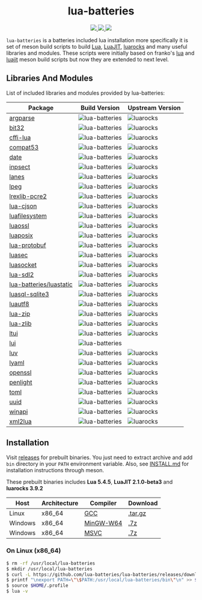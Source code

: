 <h1 align="center">lua-batteries</h1>

<p align="center">
  <a href="https://github.com/lua-batteries/lua-batteries">
    <img src="https://img.shields.io/github/downloads/lua-batteries/lua-batteries/total?style=flat-square">
  </a>
  <a href="https://github.com/lua-batteries/lua-batteries/blob/main/LICENSE">
    <img src="https://img.shields.io/github/license/lua-batteries/lua-batteries?style=flat-square">
  </a>
  <a href="https://github.com/lua-batteries/lua-batteries">
    <img src="https://img.shields.io/github/repo-size/lua-batteries/lua-batteries?logo=github&style=flat-square">
  </a>
</p>

`lua-batteries` is a batteries included lua installation more specifically it is set of meson build scripts to build [Lua](https://www.lua.org), [LuaJIT](https://luajit.org), [luarocks](https://github.com/luarocks/luarocks) and many useful libraries and modules. These scripts were initially based on franko's [lua](https://github.com/franko/lua) and [luajit](https://github.com/franko/luajit) meson build scripts but now they are extended to next level.

## Libraries And Modules

List of included libraries and modules provided by lua-batteries:

| Package                                                               | Build Version                                                                                            | Upstream Version                                                                               |
|-----------------------------------------------------------------------|----------------------------------------------------------------------------------------------------------|------------------------------------------------------------------------------------------------|
| [argparse](https://github.com/luarocks/argparse)                      | ![lua-batteries](https://img.shields.io/badge/lua--batteries-v0.7.1--1-brightgreen?style=flat-square)    | ![luarocks](https://img.shields.io/luarocks/v/argparse/argparse?style=flat-square)             |
| [bit32](https://github.com/lunarmodules/lua-compat-5.3)               | ![lua-batteries](https://img.shields.io/badge/lua--batteries-v5.3.5--1-brightgreen?style=flat-square)    | ![luarocks](https://img.shields.io/luarocks/v/siffiejoe/bit32?style=flat-square)               |
| [cffi-lua](https://github.com/q66/cffi-lua)                           | ![lua-batteries](https://img.shields.io/badge/lua--batteries-v0.2.3--1-brightgreen?style=flat-square)    | ![luarocks](https://img.shields.io/luarocks/v/q66/cffi-lua?style=flat-square)                  |
| [compat53](https://github.com/lunarmodules/lua-compat-5.3)            | ![lua-batteries](https://img.shields.io/badge/lua--batteries-v0.8--1-brightgreen?style=flat-square)      | ![luarocks](https://img.shields.io/luarocks/v/siffiejoe/compat53?style=flat-square)            |
| [date](https://github.com/Tieske/date)                                | ![lua-batteries](https://img.shields.io/badge/lua--batteries-v2.2--2-brightgreen?style=flat-square)      | ![luarocks](https://img.shields.io/luarocks/v/tieske/date?style=flat-square)                   |
| [inpsect](https://github.com/kikito/inspect.lua)                      | ![lua-batteries](https://img.shields.io/badge/lua--batteries-v3.1.3--0-brightgreen?style=flat-square)    | ![luarocks](https://img.shields.io/luarocks/v/kikito/inspect?style=flat-square)                |
| [lanes](https://github.com/LuaLanes/lanes)                            | ![lua-batteries](https://img.shields.io/badge/lua--batteries-v3.16.0--0-brightgreen?style=flat-square)   | ![luarocks](https://img.shields.io/luarocks/v/benoitgermain/lanes?style=flat-square)           |
| [lpeg](http://www.inf.puc-rio.br/~roberto/lpeg.html)                  | ![lua-batteries](https://img.shields.io/badge/lua--batteries-v1.0.2--1-brightgreen?style=flat-square)    | ![luarocks](https://img.shields.io/luarocks/v/gvvaughan/lpeg?style=flat-square)                |
| [lrexlib-pcre2](https://github.com/rrthomas/lrexlib)                  | ![lua-batteries](https://img.shields.io/badge/lua--batteries-v2.9.1--1-brightgreen?style=flat-square)    | ![luarocks](https://img.shields.io/luarocks/v/rrt/lrexlib-pcre2?style=flat-square)             |
| [lua-cjson](https://github.com/openresty/lua-cjson)                   | ![lua-batteries](https://img.shields.io/badge/lua--batteries-v2.1.0.12--1-brightgreen?style=flat-square) | ![luarocks](https://img.shields.io/luarocks/v/openresty/lua-cjson?style=flat-square)           |
| [luafilesystem](https://github.com/lunarmodules/luafilesystem)        | ![lua-batteries](https://img.shields.io/badge/lua--batteries-v1.8.0--1-brightgreen?style=flat-square)    | ![luarocks](https://img.shields.io/luarocks/v/hisham/luafilesystem?style=flat-square)          |
| [luaossl](https://github.com/wahern/luaossl)                          | ![lua-batteries](https://img.shields.io/badge/lua--batteries-v20220711--0-brightgreen?style=flat-square) | ![luarocks](https://img.shields.io/luarocks/v/daurnimator/luaossl?style=flat-square)           |
| [luaposix](https://github.com/luaposix/luaposix)                      | ![lua-batteries](https://img.shields.io/badge/lua--batteries-v36.1--1-brightgreen?style=flat-square)     | ![luarocks](https://img.shields.io/luarocks/v/gvvaughan/luaposix?style=flat-square)            |
| [lua-protobuf](https://github.com/starwing/lua-protobuf)              | ![lua-batteries](https://img.shields.io/badge/lua--batteries-v0.4.2--1-brightgreen?style=flat-square)    | ![luarocks](https://img.shields.io/luarocks/v/xavier-wang/lua-protobuf?style=flat-square)      |
| [luasec](https://github.com/brunoos/luasec)                           | ![lua-batteries](https://img.shields.io/badge/lua--batteries-v1.3.1--1-brightgreen?style=flat-square)    | ![luarocks](https://img.shields.io/luarocks/v/brunoos/luasec?style=flat-square)                |
| [luasocket](https://github.com/lunarmodules/luasocket)                | ![lua-batteries](https://img.shields.io/badge/lua--batteries-v3.1.0--1-brightgreen?style=flat-square)    | ![luarocks](https://img.shields.io/luarocks/v/lunarmodules/luasocket?style=flat-square)        |
| [lua-sdl2](https://github.com/Tangent128/luasdl2)                     | ![lua-batteries](https://img.shields.io/badge/lua--batteries-v2.0.5--6-brightgreen?style=flat-square)    | ![luarocks](https://img.shields.io/luarocks/v/tangent128/lua-sdl2?style=flat-square)           |
| [lua-batteries/luastatic](https://github.com/lua-batteries/luastatic) | ![lua-batteries](https://img.shields.io/badge/lua--batteries-scm--0-brightgreen?style=flat-square)       | ![luarocks](https://img.shields.io/luarocks/v/ers35/luastatic?style=flat-square)               |
| [luasql-sqlite3](https://github.com/lunarmodules/luasql)              | ![lua-batteries](https://img.shields.io/badge/lua--batteries-v2.6.0--1-brightgreen?style=flat-square)    | ![luarocks](https://img.shields.io/luarocks/v/tomasguisasola/luasql-sqlite3?style=flat-square) |
| [luautf8](https://github.com/starwing/luautf8)                        | ![lua-batteries](https://img.shields.io/badge/lua--batteries-v0.1.5--2-brightgreen?style=flat-square)    | ![luarocks](https://img.shields.io/luarocks/v/xavier-wang/luautf8?style=flat-square)           |
| [lua-zip](https://github.com/brimworks/lua-zip)                       | ![lua-batteries](https://img.shields.io/badge/lua--batteries-v0.2--0-brightgreen?style=flat-square)      | ![luarocks](https://img.shields.io/luarocks/v/brimworks/lua-zip?style=flat-square)             |
| [lua-zlib](https://github.com/brimworks/lua-zlib)                     | ![lua-batteries](https://img.shields.io/badge/lua--batteries-v1.2--2-brightgreen?style=flat-square)      | ![luarocks](https://img.shields.io/luarocks/v/brimworks/lua-zlib?style=flat-square)            |
| [ltui](https://github.com/tboox/ltui)                                 | ![lua-batteries](https://img.shields.io/badge/lua--batteries-v2.7--1-brightgreen?style=flat-square)      | ![luarocks](https://img.shields.io/luarocks/v/waruqi/ltui?style=flat-square)                   |
| [lui](https://github.com/zhaozg/lui)                                  | ![lua-batteries](https://img.shields.io/badge/lua--batteries-scm--0-brightgreen?style=flat-square)       |                                                                                                |
| [luv](https://github.com/luvit/luv)                                   | ![lua-batteries](https://img.shields.io/badge/lua--batteries-v1.44.2--1-brightgreen?style=flat-square)   | ![luarocks](https://img.shields.io/luarocks/v/creationix/luv?style=flat-square)                |
| [lyaml](https://github.com/gvvaughan/lyaml)                           | ![lua-batteries](https://img.shields.io/badge/lua--batteries-v6.2.8--1-brightgreen?style=flat-square)    | ![luarocks](https://img.shields.io/luarocks/v/gvvaughan/lyaml?style=flat-square)               |
| [openssl](https://github.com/zhaozg/lua-openssl)                      | ![lua-batteries](https://img.shields.io/badge/lua--batteries-v0.8.3--1-brightgreen?style=flat-square)    | ![luarocks](https://img.shields.io/luarocks/v/zhaozg/openssl?style=flat-square)                |
| [penlight](https://github.com/lunarmodules/Penlight)                  | ![lua-batteries](https://img.shields.io/badge/lua--batteries-v1.13.1--1-brightgreen?style=flat-square)   | ![luarocks](https://img.shields.io/luarocks/v/tieske/penlight?style=flat-square)               |
| [toml](https://github.com/LebJe/toml.lua)                             | ![lua-batteries](https://img.shields.io/badge/lua--batteries-v0.3.0--0-brightgreen?style=flat-square)    | ![luarocks](https://img.shields.io/luarocks/v/LebJe/toml?style=flat-square)                    |
| [uuid](https://github.com/Tieske/uuid)                                | ![lua-batteries](https://img.shields.io/badge/lua--batteries-v0.3--1-brightgreen?style=flat-square)      | ![luarocks](https://img.shields.io/luarocks/v/tieske/uuid?style=flat-square)                   |
| [winapi](https://github.com/stevedonovan/winapi)                      | ![lua-batteries](https://img.shields.io/badge/lua--batteries-v1.4.2--1-brightgreen?style=flat-square)    | ![luarocks](https://img.shields.io/luarocks/v/steved/winapi?style=flat-square)                 |
| [xml2lua](https://github.com/manoelcampos/xml2lua)                    | ![lua-batteries](https://img.shields.io/badge/lua--batteries-v1.6--1-brightgreen?style=flat-square)      | ![luarocks](https://img.shields.io/luarocks/v/manoelcampos/xml2lua?style=flat-square)          |

## Installation

Visit [releases](https://github.com/lua-batteries/lua-batteries/releases) for prebuilt binaries. You just need to extract archive and add `bin` directory in your `PATH` environment variable. Also, see [INSTALL.md](https://github.com/lua-batteries/lua-batteries/blob/main/INSTALL.md) for installation instructions through meson. 

These prebuilt binaries includes **Lua 5.4.5**, **LuaJIT 2.1.0-beta3** and **luarocks 3.9.2**

| Host    | Architecture | Compiler                                                                                                                                                                  | Download                                                                                                                                |
|---------|--------------|---------------------------------------------------------------------------------------------------------------------------------------------------------------------------|-----------------------------------------------------------------------------------------------------------------------------------------|
| Linux   | x86_64       | [GCC](https://gcc.gnu.org)                                                                                                                                                | [.tar.gz](https://github.com/lua-batteries/lua-batteries/releases/download/v0.5.13/lua-batteries-v0.5.13-x86_64-unknown-linux-gnu.tar.gz) |
| Windows | x86_64       | [MinGW-W64](https://github.com/brechtsanders/winlibs_mingw/releases/download/13.1.0-16.0.2-11.0.0-ucrt-r1/winlibs-x86_64-mcf-seh-gcc-13.1.0-mingw-w64ucrt-11.0.0-r1.7z) | [.7z](https://github.com/lua-batteries/lua-batteries/releases/download/v0.5.13/lua-batteries-v0.5.13-x86_64-w64-mingw32.7z)               |
| Windows | x86_64       | [MSVC](https://visualstudio.microsoft.com)                                                                                                                                | [.7z](https://github.com/lua-batteries/lua-batteries/releases/download/v0.5.13/lua-batteries-v0.5.13-x86_64-pc-windows-msvc.7z)           |

### On Linux (x86_64)

```bash
$ rm -rf /usr/local/lua-batteries
$ mkdir /usr/local/lua-batteries
$ curl -L https://github.com/lua-batteries/lua-batteries/releases/download/v0.5.13/lua-batteries-v0.5.13-x86_64-unknown-linux-gnu.tar.gz | tar xzC /usr/local/lua-batteries
$ printf "\nexport PATH=\"\$PATH:/usr/local/lua-batteries/bin\"\n" >> $HOME/.profile
$ source $HOME/.profile
$ lua -v
```
